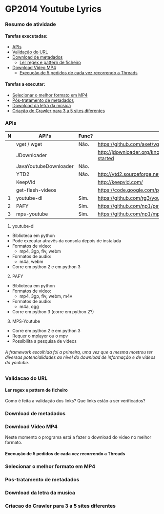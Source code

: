 GP2014 Youtube Lyrics
=====================

### Resumo de atividade

#### Tarefas executadas:
  - [APIs](#apis)
  - [Validação do URL](#validacao-do-url)
  - [Download de metadados](#download-de-metadados)
    * [Ler regex e pattern de ficheiro](#ler-regex-e-pattern-de-ficheiro)
  - [Download Video MP4](#download-video-mp4)
    * [Execução de 5 pedidos de cada vez recorrendo a Threads](#execucao-de-5-pedidos-de-cada-vez-recorrendo-a-threads)

#### Tarefas a executar:
  - [Selecionar o melhor formato em MP4](#selecionar-o-melhor-formato-em-mp4)
  - [Pós-tratamento de metadados](#pos-tratamento-de-metadados)
  - [Download da letra da música](#download-da-letra-da-musica)
  - [Criação do Crawler para 3 a 5 sites diferentes](#criacao-do-crawler-para-3-a-5-sites-diferentes)


### APIs

| N | API's                 | Func? | URL                                                           | Linguagem  |
|---|-----------------------|-------|---------------------------------------------------------------|------------|
|   | vget / wget           | Não.  | https://github.com/axet/vget                                  | Java       |
|   | JDownloader           |       | http://jdownloader.org/knowledge/wiki/development/get-started | Java       |
|   | JavaYoutubeDownloader | Não.  |                                                               | Java       |
|   | YTD2                  | Não.  | http://ytd2.sourceforge.net/                                  | Java       |
|   | KeepVid               |       | http://keepvid.com/                                           | Javascript |
|   | get-flash-videos      |       | https://code.google.com/p/get-flash-videos/                   | Perl       |
| 1 | youtube-dl            | Sim.  | https://github.com/rg3/youtube-dl/                            | Python     |
| 2 | PAFY                  | Sim.  | https://github.com/np1/pafy                                   | Python     |
| 3 | mps-youtube           | Sim.  | https://github.com/np1/mps-youtube                            | Python     |

1. youtube-dl
  - Biblioteca em python
  - Pode executar atravês da consola depois de instalada
  - Formatos de video:
    * mp4, 3gp, flv, webm
  - Formatos de audio:
    * m4a, webm
  - Corre em python 2 e em python 3

2. PAFY
  - Biblioteca em python
  - Formatos de video:
    * mp4, 3gp, flv, webm, m4v
  - Formatos de audio:
    * m4a, ogg
  - Corre em python 3 (corre em python 2?)

3. MPS-Youtube
  - Corre em python 2 e em python 3
  - Requer o mplayer ou o mpv
  - Possibilita a pesquisa de videos

###### A framework escolhida foi a primeira, uma vez que a mesma mostrou ter diversas potencialidades ao nivel do download de informação e de videos do youtube.

### Validacao do URL
#### Ler regex e pattern de ficheiro

Como é feita a validação dos links?
Que links estão a ser verificados?

### Download de metadados
### Download Video MP4

Neste momento o programa está a fazer o download do video no melhor formato.

#### Execução de 5 pedidos de cada vez recorrendo a Threads

### Selecionar o melhor formato em MP4
### Pos-tratamento de metadados
### Download da letra da musica
### Criacao do Crawler para 3 a 5 sites diferentes

